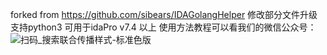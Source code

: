 forked from https://github.com/sibears/IDAGolangHelper
修改部分文件升级支持python3 可用于idaPro v7.4 以上
使用方法教程可以看我们的微信公众号：![扫码_搜索联合传播样式-标准色版](https://user-images.githubusercontent.com/49470951/110085246-d9bff080-7dcb-11eb-9e04-da24a26bd6e2.png)
